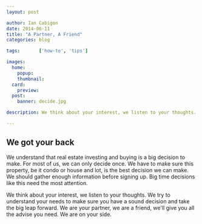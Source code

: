 ```yaml
---
layout: post

author: Ian Cabigon
date: 2014-06-11
title: "A Partner, A Friend"
categories: blog

tags:		['how-to', 'tips']

images:
  home:
    popup: 
    thumbnail: 
  card:
    preview: 
  post:
    banner: decide.jpg

description: We think about your interest, we listen to your thoughts. We try to understand your needs to make sure you have a sound decision and take the big leap forward. We are your partner, we are a friend, we'll give you all the advise you need. We are on your side.

---
```


## We got your back
We understand that real estate investing  and buying is a big decision to make. For most of us, we can only decide once. We have to make sure this property, be it condo or house and lot, is the best decision we can make. We should gather enough information before signing up. Big time decisions like this need the most attention.

We think about your interest, we listen to your thoughts. We try to understand your needs to make sure you have a sound decision and take the big leap forward. We are your partner, we are a friend, we'll give you all the advise you need. We are on your side.

